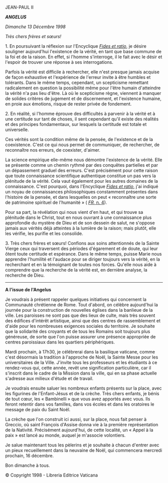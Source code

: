 JEAN-PAUL II

***ANGELUS***

*Dimanche 13 Décembre 1998*

*Très chers frères et sœurs!*

1\. En poursuivant la réflexion sur l'Encyclique *[Fides et ratio](http://www.vatican.va/edocs/FRA0075/_INDEX.HTM)*, je désire souligner aujourd'hui l'existence de la vérité, en tant que base commune de la foi et de la raison. En effet, si l'homme s'interroge, il le fait avec le désir et l'espoir de trouver une réponse à ses interrogations.

Parfois la vérité est difficile à rechercher, elle n'est presque jamais acquise de façon exhaustive et l'expérience de l'erreur invite à être humbles et tolérants. Dans le même temps, cependant, un scepticisme remettant radicalement en question la possibilité même pour l'être humain d'atteindre la vérité n'a pas lieu d'être. Là où le scepticisme règne, viennent à manquer de solides critères de jugement et de discernement, et l'existence humaine, en proie aux émotions, risque de rester privée de fondement.

2\. En réalité, si l'homme éprouve des difficultés à parvenir à la vérité et à une certitude sur tant de choses, il sent cependant qu'il existe des réalités et des principes fondamentaux, sur lesquels la certitude est totale et universelle.

Ces vérités sont la condition même de la pensée, de l'existence et de la coexistence. C'est ce qui nous permet de communiquer, de rechercher, de reconnaître nos erreurs, de coexister, d'aimer.

La science empirique elle-même nous démontre l'existence de la vérité. Elle se présente comme un chemin rythmé par des conquêtes partielles et par un dépassement graduel des erreurs. C'est précisément pour cette raison que toute connaissance scientifique authentique constitue un pas vers la plénitude de la vérité. Cela vaut également pour les autres domaines de la connaissance. C'est pourquoi, dans l'Encyclique *[Fides et ratio](http://www.vatican.va/edocs/FRA0075/_INDEX.HTM)*, j'ai indiqué un noyau de connaissances philosophiques constamment présentes dans l'histoire de la pensée, et dans lesquelles on peut « reconnaître une sorte de patrimoine spirituel de l'humanité » ( [*FR*, n. 4](http://www.vatican.va/edocs/FRA0075/__P2.HTM)).

Pour sa part, la révélation qui nous vient d'en haut, et qui trouve sa plénitude dans le Christ, tout en nous ouvrant à une connaissance plus approfondie du mystère de Dieu et de son dessein de salut, ne s'oppose jamais aux vérités déjà atteintes à la lumière de la raison; mais plutôt, elle les vérifie, les purifie et les consolide.

3\. Très chers frères et sœurs! Confions aux soins attentionnés de la Sainte Vierge ceux qui traversent des périodes d'égarement et de doute, qui leur ôtent toute certitude et espérance. Dans le même temps, puisse Marie nous apprendre l'humilité et l'audace pour se diriger toujours vers la vérité, en la recherchant et en la témoignant de toutes nos forces. Qu'elle nous aide à comprendre que la recherche de la vérité est, en dernière analyse, la recherche de Dieu.

* * *

**A l'issue de l'Angelus**

Je voudrais à présent rappeler quelques initiatives qui concernent la Communauté chrétienne de Rome. Tout d'abord, on célèbre aujourd'hui la journée pour la construction de nouvelles églises dans la banlieue de la ville. Les paroisses ne sont pas que des lieux de culte, mais très souvent des édifices d'intérêt artistique, ainsi que des centres de rassemblement et d'aide pour les nombreuses exigences sociales du territoire. Je souhaite que la solidarité des croyants et de tous les Romains soit toujours plus généreuse, de sorte que l'on puisse assurer une présence appropriée de centres paroissiaux dans les quartiers périphériques.

Mardi prochain, à 17h30, je célébrerai dans la basilique vaticane, comme c'est désormais la tradition à l'approche de Noël, la Sainte Messe pour les universitaires de la Ville. J'invite tous les professeurs et les étudiants à ce rendez-vous qui, cette année, revêt une signification particulière, car il s'inscrit dans le cadre de la Mission dans la ville, qui en sa phase actuelle s'adresse aux milieux d'étude et de travail.

Je voudrais ensuite saluer les nombreux enfants présents sur la place, avec les figurines de l'Enfant-Jésus et de la crèche. Très chers enfants, je bénis de tout cœur, les « Bambinelli » que vous avez apportés avec vous. Ils feront retentir dans vos familles, dans vos écoles et dans les oratoires le message de paix du Saint Noël.

La crèche que l'on construit ici aussi, sur la place, nous fait penser à Greccio, où saint François d'Assise donna vie à la première représentation de la Nativité. Précisément aujourd'hui, de cette localité, un « Appel à la paix » est lancé au monde, auquel je m'associe volontiers.

Je salue maintenant tous les pèlerins et je souhaite à chacun d'entrer avec un pieux recueillement dans la neuvaine de Noël, qui commencera mercredi prochain, 16 décembre.

Bon dimanche à tous.

© Copyright 1998 - Libreria Editrice Vaticana